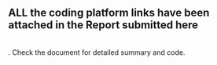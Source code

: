 <h2> ALL the coding platform links have been attached in the Report submitted here</h2><br>. Check the document for detailed summary and code.
